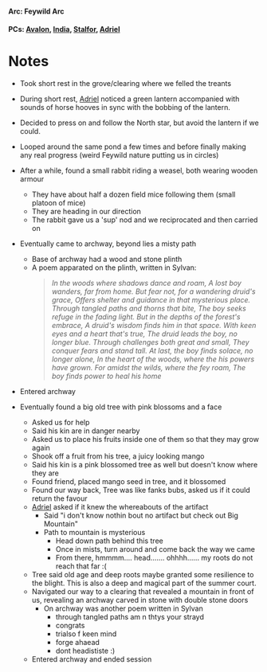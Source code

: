 #### Arc: Feywild Arc
#### PCs: [Avalon](PCs/Current/Avalon.md), [India](PCs/Current/India.md), [Stalfor](PCs/Current/Stalfor.md), [Adriel](PCs/Past/Adriel.md)

# Notes
- Took short rest in the grove/clearing where we felled the treants
- During short rest, [Adriel](PCs/Past/Adriel.md) noticed a green lantern accompanied with sounds of horse hooves in sync with the bobbing of the lantern.
- Decided to press on and follow the North star, but avoid the lantern if we could.

- Looped around the same pond a few times and before finally making any real progress (weird Feywild nature putting us in circles)
- After a while, found a small rabbit riding a weasel, both wearing wooden armour
	- They have about half a dozen field mice following them (small platoon of mice)
	- They are heading in our direction
	- The rabbit gave us a 'sup' nod and we reciprocated and then carried on
- Eventually came to archway, beyond lies a misty path
	- Base of archway had a wood and stone plinth
	- A poem apparated on the plinth, written in Sylvan:
		>_In the woods where shadows dance and roam,
		> A lost boy wanders, far from home.
		> But fear not, for a wandering druid's grace,
		> Offers shelter and guidance in that mysterious place.
		> Through tangled paths and thorns that bite,
		> The boy seeks refuge in the fading light.
		> But in the depths of the forest's embrace,
		> A druid's wisdom finds him in that space.
		> With keen eyes and a heart that's true,
		> The druid leads the boy, no longer blue.
		> Through challenges both great and small,
		> They conquer fears and stand tall.
		> At last, the boy finds solace, no longer alone,
		> In the heart of the woods, where the his powers have grown.
		> For amidst the wilds, where the fey roam,
		> The boy finds power to heal his home_

- Entered archway
- Eventually found a big old tree with pink blossoms and a face
	- Asked us for help
	- Said his kin are in danger nearby
	- Asked us to place his fruits inside one of them so that they may grow again
	- Shook off a fruit from his tree, a juicy looking mango
	- Said his kin is a pink blossomed tree as well but doesn't know where they are
	- Found friend, placed mango seed in tree, and it blossomed
	- Found our way back, Tree was like fanks bubs, asked us if it could return the favour
	- [Adriel](PCs/Past/Adriel.md) asked if it knew the whereabouts of the artifact
		- Said "i don't know nothin bout no artifact but check out Big Mountain"
		- Path to mountain is mysterious
			- Head down path behind this tree
			- Once in mists, turn around and come back the way we came
			- From there, hmmmm.... head....... ohhhh...... my roots do not reach that far :(
	- Tree said old age and deep roots maybe granted some resilience to the blight. This is also a deep and magical part of the summer court.
	- Navigated our way to a clearing that revealed a mountain in front of us, revealing an archway carved in stone with double stone doors
		- On archway was another poem written in Sylvan
			- through tangled paths am n thtys your strayd
			- congrats
			- trialso f keen mind
			- forge ahaead 
			- dont headististe :)
	- Entered archway and ended session
